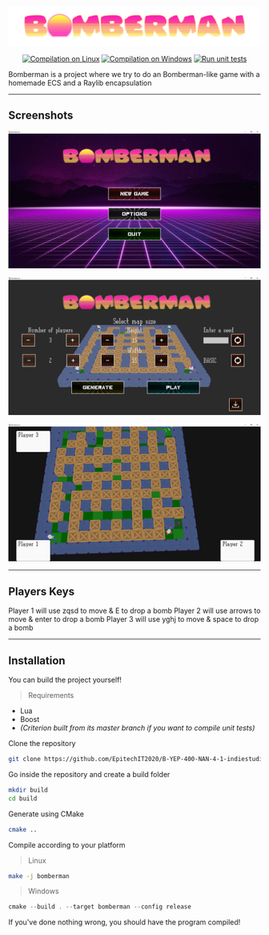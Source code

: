 <p align="center"><img src="./assets/Logo.png"></p>

<p align="center">
<a href="https://github.com/EpitechIT2020/B-YEP-400-NAN-4-1-indiestudio-victor.trencic/actions/workflows/build.yml"><img src="https://github.com/EpitechIT2020/B-YEP-400-NAN-4-1-indiestudio-victor.trencic/actions/workflows/build.yml/badge.svg" alt="Compilation on Linux"></a>
<a href="https://github.com/EpitechIT2020/B-YEP-400-NAN-4-1-indiestudio-victor.trencic/actions/workflows/buildwin.yml"><img src="https://github.com/EpitechIT2020/B-YEP-400-NAN-4-1-indiestudio-victor.trencic/actions/workflows/buildwin.yml/badge.svg" alt="Compilation on Windows"></a>
<a href="https://github.com/EpitechIT2020/B-YEP-400-NAN-4-1-indiestudio-victor.trencic/actions/workflows/test.yml"><img src="https://github.com/EpitechIT2020/B-YEP-400-NAN-4-1-indiestudio-victor.trencic/actions/workflows/test.yml/badge.svg" alt="Run unit tests"></a>
</p>

Bomberman is a project where we try to do an Bomberman-like game with a homemade ECS and a Raylib encapsulation

***

## Screenshots

<p align="center"><img src="./assets/screenshots/MainMenu.png"></p>
<p align="center"><img src="./assets/screenshots/EditorMenu.png"></p>
<p align="center"><img src="./assets/screenshots/Game.png"></p>

***

## Players Keys

Player 1 will use zqsd to move & E to drop a bomb
Player 2 will use arrows to move & enter to drop a bomb
Player 3 will use yghj to move & space to drop a bomb

***

## Installation

You can build the project yourself!

> Requirements
 - Lua
 - Boost
 - *(Criterion built from its master branch if you want to compile unit tests)*

Clone the repository 
```bash
git clone https://github.com/EpitechIT2020/B-YEP-400-NAN-4-1-indiestudio-victor.trencic.git
```

Go inside the repository and create a build folder
```bash 
mkdir build
cd build
```

Generate using CMake
```bash
cmake ..
```

Compile according to your platform
> Linux
```bash
make -j bomberman
```
> Windows
```powershell
cmake --build . --target bomberman --config release
```

If you've done nothing wrong, you should have the program compiled!
